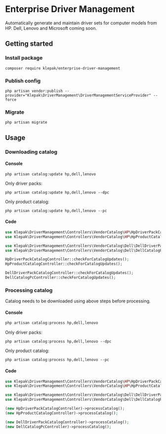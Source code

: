 # Enterprise Driver Management

Automatically generate and maintain driver sets for computer models from HP. Dell, Lenovo and Microsoft coming soon.

## Getting started

### Install package
```
composer require klepak/enterprise-driver-management
```

### Publish config
```
php artisan vendor:publish --provider="Klepak\DriverManagement\DriverManagementServiceProvider" --force
```

### Migrate
```
php artisan migrate
```

## Usage

### Downloading catalog

#### Console
```
php artisan catalog:update hp,dell,lenovo
```

Only driver packs:  
```
php artisan catalog:update hp,dell,lenovo --dpc
```

Only product catalog:
```
php artisan catalog:update hp,dell,lenovo --pc
```

#### Code

```php
use Klepak\DriverManagement\Controllers\VendorCatalog\HP\HpDriverPackCatalogController;
use Klepak\DriverManagement\Controllers\VendorCatalog\HP\HpProductCatalogController;

use Klepak\DriverManagement\Controllers\VendorCatalog\Dell\DellDriverPackCatalogController;
use Klepak\DriverManagement\Controllers\VendorCatalog\Dell\DellCatalogPcController;

HpDriverPackCatalogController::checkForCatalogUpdates();
HpProductCatalogController::checkForCatalogUpdates();

DellDriverPackCatalogController::checkForCatalogUpdates();
DellCatalogPcController::checkForCatalogUpdates();
```

### Processing catalog
Catalog needs to be downloaded using above steps before processing.

#### Console
```bash
php artisan catalog:process hp,dell,lenovo
```

Only driver packs:  
```
php artisan catalog:process hp,dell,lenovo --dpc
```

Only product catalog:
```
php artisan catalog:process hp,dell,lenovo --pc
```

#### Code

```php
use Klepak\DriverManagement\Controllers\VendorCatalog\HP\HpDriverPackCatalogController;
use Klepak\DriverManagement\Controllers\VendorCatalog\HP\HpProductCatalogController;

use Klepak\DriverManagement\Controllers\VendorCatalog\Dell\DellDriverPackCatalogController;
use Klepak\DriverManagement\Controllers\VendorCatalog\Dell\DellCatalogPcController;

(new HpDriverPackCatalogController)->processCatalog();
(new HpProductCatalogController)->processCatalog();

(new DellDriverPackCatalogController)->processCatalog();
(new DellCatalogPcController)->processCatalog();
```
